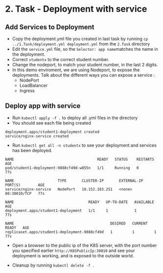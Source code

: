 # 2. Task - Deployment with service

## Add Services to Deployment

- Copy the deployment.yml file you created in last task by running `cp ../1.Task/deployment.yml deployment.yml` from the `2.Task` directory
- Edit the `service.yml` file, so the `Selector: app name`matches the name in the deployment.
- Correct `studentx` to the correct student number.
- Change the nodeport, to match your student number, in the last 2 digits. 
- In this demo enviroment, we are using Nodeport, to expose the deployments. Talk about the different ways you can expose a service :
  - NodePort
  - LoadBalancer
  - Ingress

## Deploy app with service

- Run `kubectl apply -f .` to deploy all .yml files in the directory
- You should see each file being created
```
deployment.apps/student1-deployment created
service/nginx-service created
```
- Run `kubectl get all -n studentx` to see your deployment and services has been deployed.
```
NAME                                      READY   STATUS    RESTARTS   AGE
pod/student1-deployment-9888cf49d-w855n   1/1     Running   0          77s

NAME                    TYPE       CLUSTER-IP       EXTERNAL-IP   PORT(S)        AGE
service/nginx-service   NodePort   10.152.183.251   <none>        80:30010/TCP   77s

NAME                                  READY   UP-TO-DATE   AVAILABLE   AGE
deployment.apps/student1-deployment   1/1     1            1           77s

NAME                                            DESIRED   CURRENT   READY   AGE
replicaset.apps/student1-deployment-9888cf49d   1         1         1       77s
```
- Open a browser to the public ip of the K8S server, with the port number you specified earlier `http://K8SPublicIp:30010` and see your deployment is working, and is exposed to the outside world.

- Cleanup by running `kubectl delete -f .`